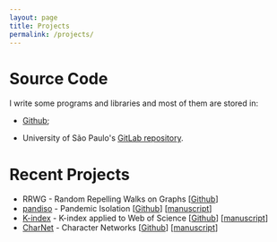 ```yaml
---
layout: page
title: Projects
permalink: /projects/
---
```


# Source Code

I write some programs and libraries and most of them are stored in:

- [Github](https://github.com/aholanda?tab=repositories);

- University of São Paulo's [GitLab repository](https://gitlab.uspdigital.usp.br/aholanda).

# Recent Projects

- RRWG - Random Repelling Walks on Graphs [[Github](https://github.com/aholanda/rrwg)]
- [pandiso](https://aholanda.github.io/pandiso.html) - Pandemic Isolation [[Github](https://github.com/aholanda/pandiso)] [[manuscript](http://arxiv.org/abs/2109.11518)]
- [K-index](https://github.com/aholanda/k-index/blob/master/k-index.pdf) - K-index applied to Web of Science [[Github](https://github.com/aholanda/k-index)] [[manuscript](https://arxiv.org/abs/1910.02369)]
- [CharNet](/charnet/) - Character Networks [[Github](https://github.com/aholanda/charnet)] [[manuscript](https://arxiv.org/abs/1704.08197)]
